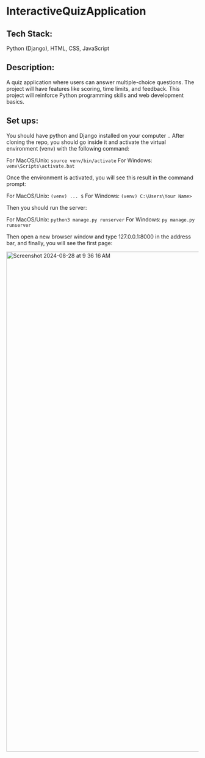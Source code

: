 # InteractiveQuizApplication

## Tech Stack:

Python (Django), HTML, CSS, JavaScript

## Description:

A quiz application where users can answer multiple-choice questions. The project will have features like scoring, time limits, and feedback. This project will reinforce Python programming skills and web development basics.

## Set ups:

You should have python and Django installed on your computer ..
After cloning the repo, you should go inside it and activate the virtual environment (venv) with the following command:

  For MacOS/Unix:
    `source venv/bin/activate`
  For Windows:
    `venv\Scripts\activate.bat`

Once the environment is activated, you will see this result in the command prompt:

  For MacOS/Unix:
    `(venv) ... $`
  For Windows:
    `(venv) C:\Users\Your Name>`

Then you should run the server:

  For MacOS/Unix:
    `python3 manage.py runserver`
  For Windows:
    `py manage.py runserver`

Then open a new browser window and type 127.0.0.1:8000 in the address bar, and finally, you will see the first page:

<img width="1312" alt="Screenshot 2024-08-28 at 9 36 16 AM" src="https://github.com/user-attachments/assets/c548f4bd-6d4f-4c3d-b6ba-b7eca6e6f013">


